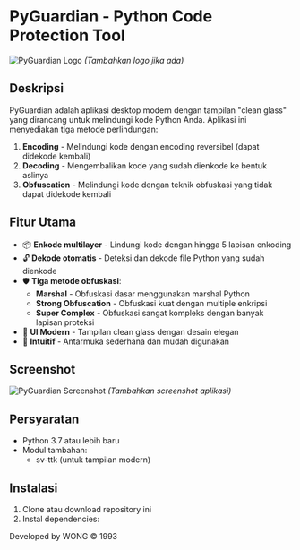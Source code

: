 # PyGuardian - Python Code Protection Tool

![PyGuardian Logo](assets/pyguardian_logo.png) *(Tambahkan logo jika ada)*

## Deskripsi
PyGuardian adalah aplikasi desktop modern dengan tampilan "clean glass" yang dirancang untuk melindungi kode Python Anda. Aplikasi ini menyediakan tiga metode perlindungan:
1. **Encoding** - Melindungi kode dengan encoding reversibel (dapat didekode kembali)
2. **Decoding** - Mengembalikan kode yang sudah dienkode ke bentuk aslinya
3. **Obfuscation** - Melindungi kode dengan teknik obfuskasi yang tidak dapat didekode kembali

## Fitur Utama
- 📦 **Enkode multilayer** - Lindungi kode dengan hingga 5 lapisan enkoding
- 🔓 **Dekode otomatis** - Deteksi dan dekode file Python yang sudah dienkode
- 🛡️ **Tiga metode obfuskasi**:
  - **Marshal** - Obfuskasi dasar menggunakan marshal Python
  - **Strong Obfuscation** - Obfuskasi kuat dengan multiple enkripsi
  - **Super Complex** - Obfuskasi sangat kompleks dengan banyak lapisan proteksi
- 🎨 **UI Modern** - Tampilan clean glass dengan desain elegan
- 📱 **Intuitif** - Antarmuka sederhana dan mudah digunakan

## Screenshot
![PyGuardian Screenshot](assets/screenshot.png) *(Tambahkan screenshot aplikasi)*

## Persyaratan
- Python 3.7 atau lebih baru
- Modul tambahan:
  - sv-ttk (untuk tampilan modern)

## Instalasi
1. Clone atau download repository ini
2. Instal dependencies:



Developed by WONG © 1993